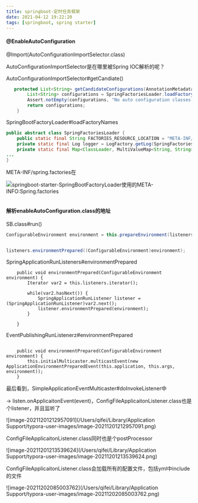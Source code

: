 ```yaml
---
title: springboot-定时任务框架
date: 2021-04-12 19:22:20
tags: [springboot, spring starter]
---
```




#### @EnableAutoConfiguration

@Import(AutoConfigurationImportSelector.class)



AutoConfigurationImportSelector是在哪里被Spring IOC解析的呢？



AutoConfigurationImportSelector#getCandiate()

```java
   protected List<String> getCandidateConfigurations(AnnotationMetadata metadata, AnnotationAttributes attributes) {
        List<String> configurations = SpringFactoriesLoader.loadFactoryNames(this.getSpringFactoriesLoaderFactoryClass(), this.getBeanClassLoader());
        Assert.notEmpty(configurations, "No auto configuration classes found in META-INF/spring.factories. If you are using a custom packaging, make sure that file is correct.");
        return configurations;
    }
```

SpringBootFactoryLoader#loadFactoryNames

```java
public abstract class SpringFactoriesLoader {
    public static final String FACTORIES_RESOURCE_LOCATION = "META-INF/spring.factories";
    private static final Log logger = LogFactory.getLog(SpringFactoriesLoader.class);
    private static final Map<ClassLoader, MultiValueMap<String, String>> cache = new ConcurrentReferenceHashMap();
...
}
```

META-INF/spring.factories在

![springboot-starter-SpringBootFactoryLoader使用的META-INFO:Spring.factories](/Users/qifei/Documents/blog/source/_posts/编程语言/Java/springboot/springboot-starter-SpringBootFactoryLoader使用的META-INFO:Spring.factories.png)

```

```





#### 解析enableAutoConfiguration.class的地址

SB.class#run()

```java
ConfigurableEnvironment environment = this.prepareEnvironment(listeners, applicationArguments);


listeners.environmentPrepared((ConfigurableEnvironment)environment);
```

SpringApplicationRunListeners#environmentPrepared

```
    public void environmentPrepared(ConfigurableEnvironment environment) {
        Iterator var2 = this.listeners.iterator();

        while(var2.hasNext()) {
            SpringApplicationRunListener listener = (SpringApplicationRunListener)var2.next();
            listener.environmentPrepared(environment);
        }

    }
```

EventPublishingRunListenerz#environmentPrepared

```
    
    public void environmentPrepared(ConfigurableEnvironment environment) {
        this.initialMulticaster.multicastEvent(new ApplicationEnvironmentPreparedEvent(this.application, this.args, environment));
    }
```

最后看到，SimpleApplicationEventMulticaster#doInvokeListener中

-> listen.onApplicaitonEvent(event)，ConfigFileApplicaitonListener.class也是个listener，并且监听了

![image-20211201212957091](/Users/qifei/Library/Application Support/typora-user-images/image-20211201212957091.png)







ConfigFileApplicaitonListener.class同时也是个postProcessor

![image-20211201213539624](/Users/qifei/Library/Application Support/typora-user-images/image-20211201213539624.png)

ConfigFileApplicaitonListener.class会加载所有的配置文件，包括yml中include的文件

![image-20211202085003762](/Users/qifei/Library/Application Support/typora-user-images/image-20211202085003762.png)
